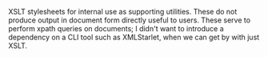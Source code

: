 XSLT stylesheets for internal use as supporting utilities. These do not produce
output in document form directly useful to users. These serve to perform xpath
queries on documents; I didn't want to introduce a dependency on a CLI tool
such as XMLStarlet, when we can get by with just XSLT.

